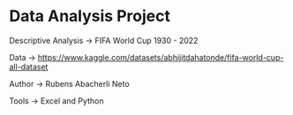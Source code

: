# Data Analysis Project

Descriptive Analysis -> FIFA World Cup 1930 - 2022

Data -> https://www.kaggle.com/datasets/abhijitdahatonde/fifa-world-cup-all-dataset

Author -> Rubens Abacherli Neto

Tools -> Excel and Python

